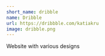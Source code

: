 ```yaml
---
short_name: dribble
name: Dribble
url: https://dribbble.com/katiakru
image: dribble.png
---
```

Website with various designs